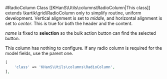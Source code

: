#RadioColumn Class
[[KHanS\Utils\columns\RadioColumn|This class]] extends \kartik\grid\RadioColumn only to simplify routine, uniform development.
Vertical alignment is set to _middle_, and horizontal alignment is set to _center_.
This is true for both the header and the content. 

_name_ is fixed to **selection** so the bulk action button can find the selected button.

This column has nothing to configure. If any radio column is required for the model fields, use the parent one.

```php
[
    'class' => 'KHanS\Utils\columns\RadioColumn',
],
```
